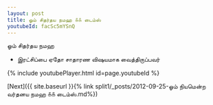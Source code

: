 ```yaml
---
layout: post
title: ஓம் சிதர்தய நமஹ ௧௧ டைம்ஸ்
youtubeId: facSc5mYSnQ
---
```

 
 
 ஓம் சிதர்தய நமஹ  
 
 -  இரட்சிப்பை ஏதோ சாதாரண விஷயமாக வைத்திருப்பவர் 
 
  
 
  
 
 
 
 
 
 


{% include youtubePlayer.html id=page.youtubeId %}
 
[Next]({{ site.baseurl }}{% link  split1/_posts/2012-09-25-ஓம் நியமென்ற வர்தனய நமஹ ௧௧ டைம்ஸ்.md%})
 
